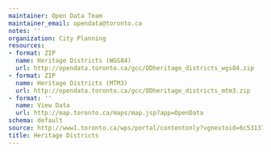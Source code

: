 ```yaml
---
maintainer: Open Data Team
maintainer_email: opendata@toronto.ca
notes: ''
organization: City Planning
resources:
- format: ZIP
  name: Heritage Districts (WGS84)
  url: http://opendata.toronto.ca/gcc/ODheritage_districts_wgs84.zip
- format: ZIP
  name: Heritage Districts (MTM3)
  url: http://opendata.toronto.ca/gcc/ODheritage_districts_mtm3.zip
- format: ''
  name: View Data
  url: http://map.toronto.ca/maps/map.jsp?app=OpenData
schema: default
source: http://www1.toronto.ca/wps/portal/contentonly?vgnextoid=6c53137135b85410VgnVCM10000071d60f89RCRD&vgnextchannel=1a66e03bb8d1e310VgnVCM10000071d60f89RCRD
title: Heritage Districts
---
```

